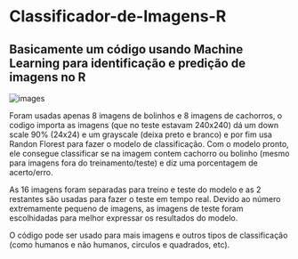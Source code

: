 # Classificador-de-Imagens-R
## Basicamente um código usando Machine Learning para identificação e predição de imagens no R
![images](https://user-images.githubusercontent.com/50224653/71328744-e031b780-24fa-11ea-9400-959b57875e9c.png)

Foram usadas apenas 8 imagens de bolinhos e 8 imagens de cachorros, o codigo importa as imagens (que no teste estavam 240x240) dá um down scale 90% (24x24) e um grayscale (deixa preto e branco) e por fim usa Randon Florest para fazer o modelo de classificação. Com o modelo pronto, ele consegue classificar se na imagem contem cachorro ou bolinho (mesmo para imagens fora do treinamento/teste) e diz uma porcentagem de acerto/erro.

As 16 imagens foram separadas para treino e teste do modelo e as 2 restantes são usadas para fazer o teste em tempo real.
Devido ao número extremamente pequeno de imagens, as imagens de teste foram escolhidadas para melhor expressar os resultados do modelo.

O código pode ser usado para mais imagens e outros tipos de classificação (como humanos e não humanos, circulos e quadrados, etc).
